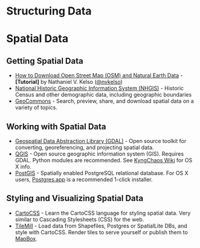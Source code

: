 Structuring Data
================



# Spatial Data
## Getting Spatial Data
* [How to Download Open Street Map (OSM) and Natural Earth Data](https://github.com/nvkelso/geo-how-to/wiki/Getting-started:-DATA) -  **[Tutorial]** by Nathaniel V. Kelso ([@nvkelso](https://github.com/nvkelso))
* [National Historic Geographic Information System (NHGIS)](https://www.nhgis.org/) - Historic Census and other demographic data, including geographic boundaries
* [GeoCommons](http://geocommons.com/) - Search, preview, share, and download spatial data on a variety of topics.

## Working with Spatial Data
* [Geospatial Data Abstraction Library (GDAL)](http://www.gdal.org/) - Open source toolkit for converting, georeferencing, and projecting spatial data.
* [QGIS](http://www.qgis.org/en/site/) - Open source geographic information system (GIS). Requires GDAL. Python modules are recommended. See [KyngChaos Wiki](http://www.qgis.org/en/site/) for OS X info.
* [PostGIS](http://postgis.net/) - Spatially enabled PostgreSQL relational database. For OS X users, [Postgres.app](http://postgresapp.com/) is a recommended 1-click installer.

## Styling and Visualizing Spatial Data
* [CartoCSS](https://www.mapbox.com/tilemill/docs/manual/carto/) - Learn the CartoCSS language for styling spatial data. Very similar to Cascading Stylesheets (CSS) for the web.
* [TileMill](http://www.mapbox.com/tilemill) - Load data from Shapefiles, Postgres or SpatialLite DBs, and style with CartoCSS. Render tiles to serve yourself or publish them to [MapBox](http://www.mapbox.com).
